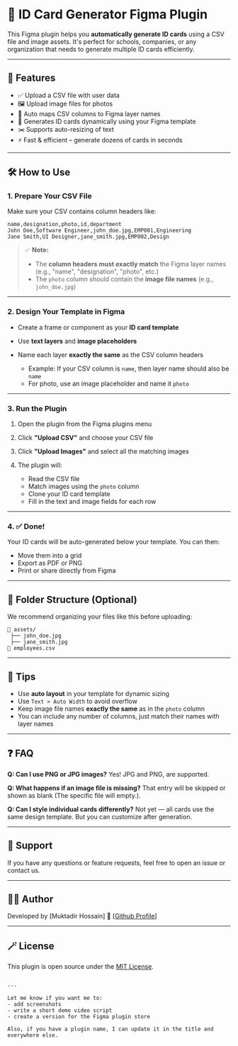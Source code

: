# 🪪 ID Card Generator Figma Plugin

This Figma plugin helps you **automatically generate ID cards** using a CSV file and image assets. It's perfect for schools, companies, or any organization that needs to generate multiple ID cards efficiently.

---

## 🚀 Features

- ✅ Upload a CSV file with user data
- 🖼 Upload image files for photos
- 🧠 Auto maps CSV columns to Figma layer names
- 📄 Generates ID cards dynamically using your Figma template
- ✂️ Supports auto-resizing of text
- ⚡ Fast & efficient – generate dozens of cards in seconds

---

## 🛠️ How to Use

### 1. **Prepare Your CSV File**

Make sure your CSV contains column headers like:

```csv
name,designation,photo,id,department
John Doe,Software Engineer,john_doe.jpg,EMP001,Engineering
Jane Smith,UI Designer,jane_smith.jpg,EMP002,Design
````

> ✅ **Note:**
>
> * The **column headers must exactly match** the Figma layer names (e.g., "name", "designation", "photo", etc.)
> * The `photo` column should contain the **image file names** (e.g., `john_doe.jpg`)

---

### 2. **Design Your Template in Figma**

* Create a frame or component as your **ID card template**
* Use **text layers** and **image placeholders**
* Name each layer **exactly the same** as the CSV column headers

  * Example: If your CSV column is `name`, then layer name should also be `name`
  * For photo, use an image placeholder and name it `photo`

---

### 3. **Run the Plugin**

1. Open the plugin from the Figma plugins menu
2. Click **"Upload CSV"** and choose your CSV file
3. Click **"Upload Images"** and select all the matching images
4. The plugin will:

   * Read the CSV file
   * Match images using the `photo` column
   * Clone your ID card template
   * Fill in the text and image fields for each row

---

### 4. ✅ Done!

Your ID cards will be auto-generated below your template. You can then:

* Move them into a grid
* Export as PDF or PNG
* Print or share directly from Figma

---

## 📁 Folder Structure (Optional)

We recommend organizing your files like this before uploading:

```
📂 assets/
 ├── john_doe.jpg
 ├── jane_smith.jpg
📄 employees.csv
```

---

## 🧠 Tips

* Use **auto layout** in your template for dynamic sizing
* Use `Text > Auto Width` to avoid overflow
* Keep image file names **exactly the same** as in the `photo` column
* You can include any number of columns, just match their names with layer names

---

## ❓ FAQ

**Q: Can I use PNG or JPG images?**
Yes! JPG and PNG, are supported.

**Q: What happens if an image file is missing?**
That entry will be skipped or shown as blank (The specific file will empty.).

**Q: Can I style individual cards differently?**
Not yet — all cards use the same design template. But you can customize after generation.

---

## 💬 Support

If you have any questions or feature requests, feel free to open an issue or contact us.

---

## 🧑‍💻 Author

Developed by \[Muktadir Hossain]
🔗 \[[Github Profile](https://github.com/muktadirhossain?tab=repositories)]

---

## 🪄 License

This plugin is open source under the [MIT License](LICENSE).

```

---

Let me know if you want me to:
- add screenshots
- write a short demo video script
- create a version for the Figma plugin store

Also, if you have a plugin name, I can update it in the title and everywhere else.
